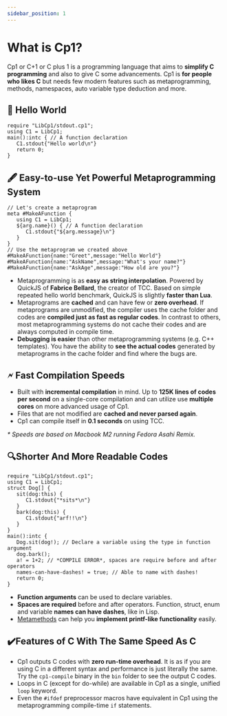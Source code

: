 ```yaml
---
sidebar_position: 1
---
```


# What is Cp1?

Cp1 or C+1 or C plus 1 is a programming language that aims to **simplify C programming** and also to give C some advancements. Cp1 is **for people who likes C** but needs few modern features such as metaprogramming, methods, namespaces, auto variable type deduction and more.

## 👋 Hello World
```cpone
require "LibCp1/stdout.cp1";
using C1 = LibCp1;
main():intc { // A function declaration
   C1.stdout{"Hello world\n"}
   return 0;
}
```
## 🖋️ Easy-to-use Yet Powerful Metaprogramming System
```cpone
// Let's create a metaprogram
meta #MakeAFunction {
   using C1 = LibCp1;
   ${arg.name}() { // A function declaration
      C1.stdout{"${arg.message}\n"}
   }
}
// Use the metaprogram we created above
#MakeAFunction{name:"Greet",message:"Hello World"}
#MakeAFunction{name:"AskName",message:"What's your name?"}
#MakeAFunction{name:"AskAge",message:"How old are you?"}
```
- Metaprogramming is as **easy as string interpolation**. Powered by QuickJS of **Fabrice Bellard**, the creator of TCC. Based on simple repeated hello world benchmark, QuickJS is slightly **faster than Lua**.
- Metaprograms are **cached** and can have few or **zero overhead**. If metaprograms are unmodified, the compiler uses the cache folder and codes are **compiled just as fast as regular codes**. In contrast to others, most metaprogramming systems do not cache their codes and are always computed in compile time.
- **Debugging is easier** than other metaprogramming systems (e.g. C++ templates). You have the ability to **see the actual codes** generated by metaprograms in the cache folder and find where the bugs are.

## 🗲 Fast Compilation Speeds

- Built with **incremental compilation** in mind. Up to **125K lines of codes per second** on a single-core compilation and can utilize use **multiple cores** on more advanced usage of Cp1.
- Files that are not modified are **cached and never parsed again**.
- Cp1 can compile itself in **0.1 seconds** on using TCC.

*\* Speeds are based on Macbook M2 running Fedora Asahi Remix.*

## 🔍Shorter And More Readable Codes
```cpone
require "LibCp1/stdout.cp1";
using C1 = LibCp1;
struct Dog[] {
   sit(dog:this) {
      C1.stdout{"*sits*\n"}
   }
   bark(dog:this) {
      C1.stdout{"arf!!\n"}
   }
}
main():intc {
   Dog.sit(dog!); // Declare a variable using the type in function argument
   dog.bark();
   a! = 1+2; // *COMPILE ERROR*, spaces are require before and after operators
   names-can-have-dashes! = true; // Able to name with dashes!
   return 0;
}
```
- **Function arguments** can be used to declare variables.
- **Spaces are required** before and after operators. Function, struct, enum and variable **names can have dashes**, like in Lisp.
- [Metamethods](/docs/meta#metafunctions-and-metamethods) can help you **implement printf-like functionality** easily.

## ✔️Features of C With The Same Speed As C
- Cp1 outputs C codes with **zero run-time overhead**. It is as if you are using C in a different syntax and performance is just literally the same. Try the `cp1-compile` binary in the `bin` folder to see the output C codes.
- Loops in C (except for do-while) are available in Cp1 as a single, unified `loop` keyword.
- Even the `#ifdef` preprocessor macros have equivalent in Cp1 using the metaprogramming compile-time `if` statements.
